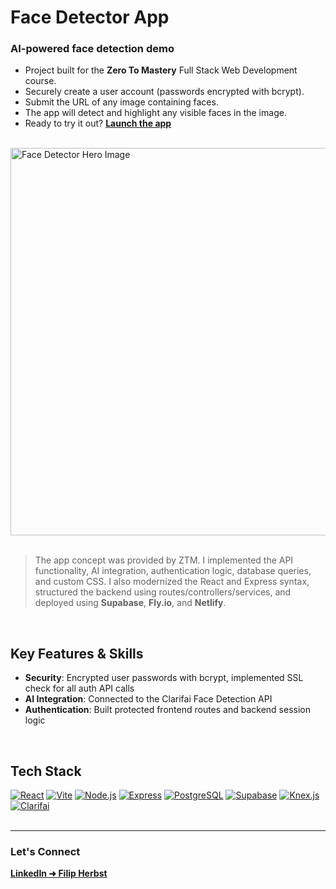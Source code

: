 # Face Detector App
### AI-powered face detection demo

- Project built for the **Zero To Mastery** Full Stack Web Development course.
- Securely create a user account (passwords encrypted with bcrypt).
- Submit the URL of any image containing faces.
- The app will detect and highlight any visible faces in the image.
- Ready to try it out? [**Launch the app**](https://face-detector-exist888.netlify.app/)
<br/>

<img src="https://github.com/user-attachments/assets/36273f11-bee1-468b-b839-b5bc23fae54c" alt="Face Detector Hero Image" width="620" />
<br/><br/>

> The app concept was provided by ZTM. I implemented the API functionality, AI integration, authentication logic, database queries, and custom CSS. I also modernized the React and Express syntax, structured the backend using routes/controllers/services, and deployed using **Supabase**, **Fly.io**, and **Netlify**.
<br/>

## Key Features & Skills

- **Security**: Encrypted user passwords with bcrypt, implemented SSL check for all auth API calls  
- **AI Integration**: Connected to the Clarifai Face Detection API  
- **Authentication**: Built protected frontend routes and backend session logic  
<br/>

## Tech Stack

[![React](https://img.shields.io/badge/React-61DAFB?logo=react&logoColor=black&style=for-the-badge)](https://react.dev/)
[![Vite](https://img.shields.io/badge/Vite-646CFF?logo=vite&logoColor=white&style=for-the-badge)](https://vitejs.dev/)
[![Node.js](https://img.shields.io/badge/Node.js-339933?logo=node.js&logoColor=white&style=for-the-badge)](https://nodejs.org/)
[![Express](https://img.shields.io/badge/Express-000000?logo=express&logoColor=white&style=for-the-badge)](https://expressjs.com/)
[![PostgreSQL](https://img.shields.io/badge/PostgreSQL-4169E1?logo=postgresql&logoColor=white&style=for-the-badge)](https://www.postgresql.org/)
[![Supabase](https://img.shields.io/badge/Supabase-3ECF8E?logo=supabase&logoColor=white&style=for-the-badge)](https://supabase.com/)
[![Knex.js](https://img.shields.io/badge/Knex.js-000000?logo=knex&logoColor=white&style=for-the-badge)](https://knexjs.org/)
[![Clarifai](https://img.shields.io/badge/Clarifai-005FCC?logo=clarifai&logoColor=white&style=for-the-badge)](https://www.clarifai.com/)
<br/><br/>

---

### Let's Connect

[**LinkedIn ➜ Filip Herbst**](https://www.linkedin.com/in/filip-herbst/)
